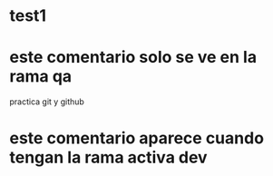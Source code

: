 # test1
# este comentario solo se ve en la rama qa
practica git y github
# este comentario aparece cuando tengan la rama activa dev

